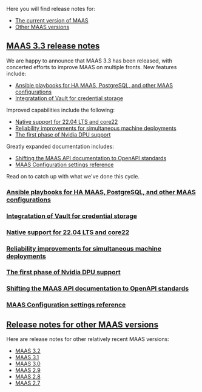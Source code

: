 <!-- "MAAS 3.2 release notes" -->

Here you will find release notes for:

- [The current version of MAAS](#heading--current-maas-release-notes)
- [Other MAAS versions](#heading--other-maas-versions)

<a href="#heading--3-3-0-maas-release-notes"><h2 id="heading--3-3-0-maas-release-notes">MAAS 3.3 release notes</h2></a>

We are happy to announce that MAAS 3.3 has been released, with concerted efforts to improve MAAS on multiple fronts. New features include:

- [Ansible playbooks for HA MAAS, PostgreSQL, and other MAAS configurations](#heading--ansible-playbooks)
- [Integratation of Vault for credential storage](#heading--vault-integration)

Improved capabilities include the following:

- [Native support for 22.04 LTS and core22](#heading--22-04-support)
- [Reliability improvements for simultaneous machine deployments](#heading--simultaneous-deployment-improvements)
- [The first phase of Nvidia DPU support](#heading--nvidia-dpu-support)

Greatly expanded documentation includes:

- [Shifting the MAAS API documentation to OpenAPI standards](#heading--openapi-support)
- [MAAS Configuration settings reference](#heading--maas-config-settings-ref)

Read on to catch up with what we've done this cycle.

<a href="#heading--ansible-playbooks"><h3 id="Ansible playbooks for HA MAAS, PostgreSQL, and other MAAS configurations">Ansible playbooks for HA MAAS, PostgreSQL, and other MAAS configurations</h3></a>

<a href="#heading--vault-integration"><h3 id="Integratation of Vault for credential storage">Integratation of Vault for credential storage</h3></a>

<a href="#heading--22-04-support"><h3 id="Native support for 22.04 LTS and core22">Native support for 22.04 LTS and core22</h3></a>

<a href="#heading--simultaneous-deployment-improvements"><h3 id="Reliability improvements for simultaneous machine deployments">Reliability improvements for simultaneous machine deployments</h3></a>

<a href="#heading--nvidia-dpu-support"><h3 id="The first phase of Nvidia DPU support">The first phase of Nvidia DPU support</h3></a>

<a href="#heading--openapi-support"><h3 id="Shifting the MAAS API documentation to OpenAPI standards">Shifting the MAAS API documentation to OpenAPI standards</h3></a>

<a href="#heading--maas-config-settings-ref"><h3 id="MAAS Configuration settings reference">MAAS Configuration settings reference</h3></a>

<a href="#heading--other-maas-versions"><h2 id="heading--other-maas-versions">Release notes for other MAAS versions</h2></a>

Here are release notes for other relatively recent MAAS versions:

- [MAAS 3.2](/t/what-is-new-with-maas-3-2/5962)
- [MAAS 3.1](/t/what-is-new-with-maas-3-1/5964)
- [MAAS 3.0](/t/what-is-new-with-maas-3-0/5963)
- [MAAS 2.9](/t/what-is-new-with-maas-2-9/5961)
- [MAAS 2.8](/t/what-is-new-with-maas-2-8/5994)
- [MAAS 2.7](/t/what-is-new-with-maas-2-7/5993)
